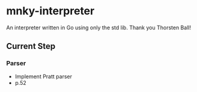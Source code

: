 # mnky-interpreter

An interpreter written in Go using only the std lib. Thank you Thorsten Ball!

## Current Step

### Parser

- Implement Pratt parser
- p.52

<!-- ```bash
  lexer.go
``` -->

